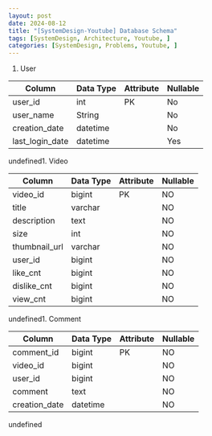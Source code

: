 ```yaml
---
layout: post
date: 2024-08-12
title: "[SystemDesign-Youtube] Database Schema"
tags: [SystemDesign, Architecture, Youtube, ]
categories: [SystemDesign, Problems, Youtube, ]
---
```


1. User

| Column          | Data Type | Attribute | Nullable |
| --------------- | --------- | --------- | -------- |
| user_id         | int       | PK        | No       |
| user_name       | String    |           | No       |
| creation_date   | datetime  |           | No       |
| last_login_date | datetime  |           | Yes      |

undefined1. Video

| Column        | Data Type | Attribute | Nullable |
| ------------- | --------- | --------- | -------- |
| video_id      | bigint    | PK        | NO       |
| title         | varchar   |           | NO       |
| description   | text      |           | NO       |
| size          | int       |           | NO       |
| thumbnail_url | varchar   |           | NO       |
| user_id       | bigint    |           | NO       |
| like_cnt      | bigint    |           | NO       |
| dislike_cnt   | bigint    |           | NO       |
| view_cnt      | bigint    |           | NO       |

undefined1. Comment

| Column        | Data Type | Attribute | Nullable |
| ------------- | --------- | --------- | -------- |
| comment_id    | bigint    | PK        | NO       |
| video_id      | bigint    |           | NO       |
| user_id       | bigint    |           | NO       |
| comment       | text      |           | NO       |
| creation_date | datetime  |           | NO       |

undefined